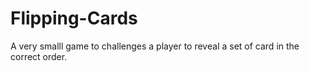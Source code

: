 # Flipping-Cards
A very smalll game to challenges a player to reveal a set of card in the correct order.
